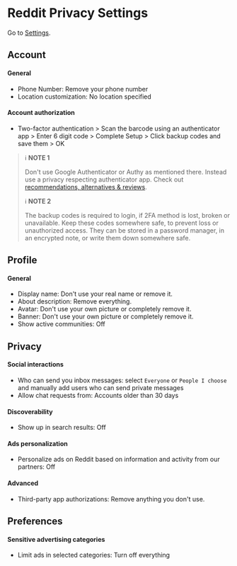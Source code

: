 # Reddit Privacy Settings

Go to [Settings](https://www.reddit.com/settings/account).



## Account

#### General
- Phone Number: Remove your phone number
- Location customization: No location specified

#### Account authorization
- Two-factor authentication > Scan the barcode using an authenticator app > Enter 6 digit code > Complete Setup > Click backup codes and save them > OK

> :information_source: **NOTE 1**
>
> Don't use Google Authenticator or Authy as mentioned there. Instead use a privacy respecting authenticator app. Check out [recommendations, alternatives & reviews](https://github.com/StellarSand/privacy-settings#recommendations-alternatives--reviews).
>
> :information_source: **NOTE 2**
>
> The backup codes is required to login, if 2FA method is lost, broken or unavailable. Keep these codes somewhere safe, to prevent loss or unauthorized access. They can be stored in a password manager, in an encrypted note, or write them down somewhere safe.



## Profile

#### General
- Display name: Don't use your real name or remove it.
- About description: Remove everything.
- Avatar: Don't use your own picture or completely remove it.
- Banner: Don't use your own picture or completely remove it.
- Show active communities: Off



## Privacy

#### Social interactions
- Who can send you inbox messages: select `Everyone` or `People I choose` and manually add users who can send private messages
- Allow chat requests from: Accounts older than 30 days

#### Discoverability
- Show up in search results: Off

#### Ads personalization
- Personalize ads on Reddit based on information and activity from our partners: Off

#### Advanced
- Third-party app authorizations: Remove anything you don't use.



## Preferences

#### Sensitive advertising categories
- Limit ads in selected categories: Turn off everything